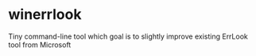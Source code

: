 # winerrlook
Tiny command-line tool which goal is to slightly improve existing ErrLook tool from Microsoft
